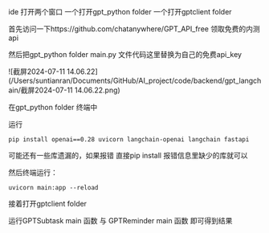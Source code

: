 ide 打开两个窗口 一个打开gpt_python folder 一个打开gptclient folder

首先访问一下https://github.com/chatanywhere/GPT_API_free 领取免费的内测api

然后把gpt_python folder main.py 文件代码这里替换为自己的免费api_key

![截屏2024-07-11 14.06.22](/Users/suntianran/Documents/GitHub/AI_project/code/backend/gpt_langchain/截屏2024-07-11 14.06.22.png)

在gpt_python folder 终端中

运行

```
pip install openai==0.28 uvicorn langchain-openai langchain fastapi
```

可能还有一些库遗漏的，如果报错 直接pip install 报错信息里缺少的库就可以

然后终端运行：

```
uvicorn main:app --reload
```

接着打开gptclient folder

运行GPTSubtask main 函数 与 GPTReminder main 函数 即可得到结果

